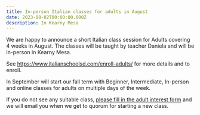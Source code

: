 ```yaml
---
title: In-person Italian classes for adults in August
date: 2023-08-02T00:00:00.000Z
description: In Kearny Mesa
---
```


We are happy to announce a short Italian class session for Adults covering 4 weeks in August. The classes will be taught by teacher Daniela and will be in-person in Kearny Mesa.

See <https://www.italianschoolsd.com/enroll-adults/> for more details and to enroll.

In September will start our fall term with Beginner, Intermediate, In-person and online classes for adults on multiple days of the week.

If you do not see any suitable class, [please fill in the adult interest form](https://forms.gle/LHR7Htpeb3mQzV838) and we will email you when we get to quorum for starting a new class.
